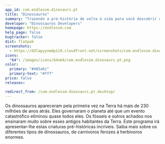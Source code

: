```yaml
---
app_id: com.endlessm.dinosaurs.pt
title: "Dinossauros"
summary: "Trazendo a pré-história de volta à vida para você descobrir de novo"
developer: "Dinossauros Developers"
homepage: https://endlessm.com
help_page: false
bugtracker: false
dist: flatpak
screenshots:
  - https://d3lapyynmdp1i9.cloudfront.net/screenshots/com.endlessm.dinosaurs.pt/C/com.endlessm.dinosaurs.pt-screenshot1.jpg
icons:
  "64": /images/icons/64x64/com.endlessm.dinosaurs.pt.png
color:
  primary: "#485a6c"
  primary-text: "#fff"
price: false
releases:

redirect_from: /com.endlessm.dinosaurs.pt.desktop/
---
```


<p>Os dinossauros apareceram pela primeira vez na Terra há mais de 230 milhões de anos atrás. Eles governaram o planeta até que um evento catastrófico eliminou quase todos eles. Os fósseis e outros achados nos ensinaram muito sobre esses antigos habitantes da Terra. Este programa irá apresentar-lhe estas criaturas pré-históricas incríveis. Saiba mais sobre os diferentes tipos de dinossauros, de carnívoros ferozes à herbívoros enormes.</p>